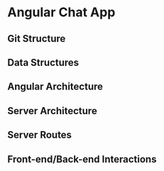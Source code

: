 # Angular Chat App

## Git Structure

## Data Structures

## Angular Architecture

## Server Architecture

## Server Routes

## Front-end/Back-end Interactions